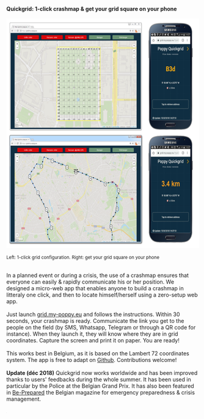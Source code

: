 <b>Quickgrid: 1-click crashmap & get your grid square on your phone</b><br><br>
<img src='../images/quickgrid.png?a=1' style="height:600px">
<div style="font-size:smaller">Left: 1-click grid configuration. Right: get your grid square on your phone</div><br>

In a planned event or during a crisis, the use of a crashmap ensures that everyone can easily & rapidly communicate his or her position. We designed a micro-web app that enables anyone to build a crashmap in litteraly one click, and then to locate himself/herself using a zero-setup web app.
<br><br>
Just launch <a href="https://grid.my-poppy.eu">grid.my-poppy.eu</a> and follows the instructions. Within 30 seconds, your crashmap is ready. Communicate the link you get to the people on the field (by SMS, Whatsapp, Telegram or through a QR code for instance). When they launch it, they will know where they are in grid coordinates. Capture the screen and print it on paper. You are ready!
<br><br>
This works best in Belgium, as it is based on the Lambert 72 coordinates system. The app is free to adapt on <a href="https://github.com/ccloquet/quickgrid/">Github</a>. Contributions welcome!
<br><br>
<b>Update (déc 2018)</b> Quickgrid now works worldwide and has been improved thanks to users' feedbacks during the whole summer. It has been used in particular by the Police at the Belgian Grand Prix. It has also been featured in <a href='https://www.diekeure.be/fr-be/professional/9163/be-prepared-3-2018'>Be-Prepared</a> the Belgian magazine for emergency preparedness & crisis management.

<iframe src="https://www.my-poppy.eu/cnt/cnt.php" width="1" height="1" frameBorder="0">
